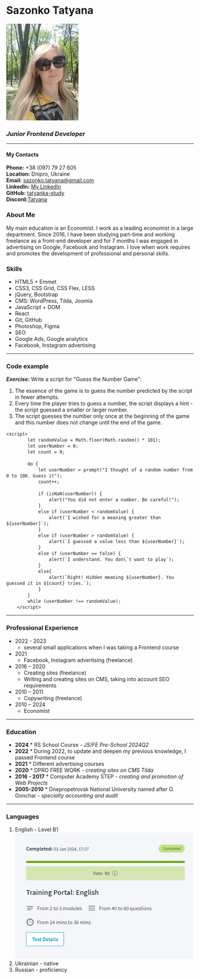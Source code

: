 # Sazonko Tatyana 

![Sazonko Tatyana photo](assets/images/sazonko-tatyana-frontend-developer.jpg) 

### *Junior Frontend Developer*
---

#### My Contacts

**Phone:** +38 (097) 79 27 605   
**Location:** Dnipro, Ukraine   
**Email:** sazonko.tatyana@gmail.com   
**LinkedIn:** [My LinkedIn](https://www.linkedin.com/in/tatyana-valchuk-19701a192/)   
**GitHub:** [tatyanka-study](https://github.com/tatyanka-study)   
**Discord:**[Tatyana](https://discordapp.com/users/tatyana_84061)


### About Me
My main education is an Economist. I work as a leading economist in a large department. Since 2016, I have been studying part-time and working freelance as a front-end developer and for 7 months I was engaged in advertising on Google, Facebook and Instagram. I love when work requires and promotes the development of professional and personal skills.


### Skills

- HTML5 + Emmet
- CSS3, CSS Grid, CSS Flex, LESS
- jQuery, Bootstrap
- CMS: WordPress, Tilda, Joomla
- JavaScript + DOM
- React
- Git, GitHub
- Photoshop, Figma
- SEO
- Google Ads, Google analytics
- Facebook, Instagram advertising


---
### Code example

_**Exercise:**_
Write a script for "Guess the Number Game":
1. The essence of the game is to guess the number predicted by the script in fewer attempts.
2. Every time the player tries to guess a number, the script displays a hint - the script guessed a smaller or larger number.
3. The script guesses the number only once at the beginning of the game and this number does not change until the end of the game.

```
<script>
        let randomValue = Math.floor(Math.random() * 101);
        let userNumber = 0;
        let count = 0;  

        do {           
            let userNumber = prompt("I thought of a random number from 0 to 100. Guess it");
            count++;

            if (isNaN(userNumber)) {
                alert("You did not enter a number. Be careful!");                    
            }
            else if (userNumber < randomValue) {
                alert(`I wished for a meaning greater than ${userNumber}`);
            }
            else if (userNumber > randomValue) {
                alert(`I guessed a value less than ${userNumber}`);
            }
            else if (userNumber == false) {
                alert(`I understand. You don\`t want to play`);
            }
            else{
                alert(`Right! Hidden meaning ${userNumber}. You guessed it in ${count} tries.`);
            }
        }
        while (userNumber !== randomValue);        
    </script>
```
---

### Professional Experience
- 2022 - 2023
   - several small applications when I was taking a Frontend course
- 2021
   - Facebook, Instagram advertising (freelance)
- 2016 – 2020
   - Creating sites (freelance)
   - Writing and creating sites on CMS, taking into account SEO requirements
- 2010 – 2011
   - Copywriting (freelance)
- 2010 – 2024
   - Economist

---

### Education
- **2024** 
      * RS School Course - _JS/FE Pre-School 2024Q2_
- **2022** 
      * During 2022, to update and deepen my previous knowledge, I passed Frontend course
- **2021** 
      * Different advertising courses
- **2020** 
      * DPRO FREE WORK - _сreating sites on CMS Tilda_
- **2016 - 2017** 
      * Computer Academy STEP -  _сreating and promotion of Web Projects_
- **2005-2010** 
      * Dnepropetrovsk National University named after O. Gonchar -  _specialty accounting and audit_
---

### Languages
1. English - Level B1
![EPAM Eenglish Level test result](assets/images/EPAM-english-test-B1.png)
2. Ukrainian - native
3. Russian - proficiency